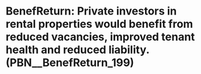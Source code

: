 # BenefReturn: __Private investors in rental properties would benefit from reduced vacancies, improved tenant health and reduced liability.__ (PBN__BenefReturn_199)


